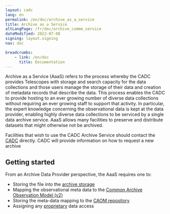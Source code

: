 ```yaml
---
layout: cadc
lang: en
permalink: /en/doc/archive_as_a_service
title: Archive as a Service
altLangPage: /fr/doc/archive_comme_service
dateModified: 2022-07-08
signing: layout.signing
nav: doc

breadcrumbs:
    - link: /en/doc
      title: Documentation
---
```


<p>
Archive as a Service (AaaS) refers to the process whereby the CADC
provides Telescopes with storage and search capacity for the data
collections and those users manage the storage of their data and
creation of metadata records that describe the data.  This process
enables the CADC to provide hosting to an ever growing number of diverse
data collections without requiring an ever growing staff to support
that activity.  In particular, the expert knowledge concerning the
observational data is kept at the data provider, enabling highly
diverse data collections to be serviced by a single data archive
service. AaaS allows many facilities to preserve and distribute datasets
that might otherwise not be archived.
</p>

<p>
Facilities that wish to use the CADC Archive Service should contact the <a href="mailto:support@canfar.net">CADC</a> directly.  
CADC will provide information on how to request a new archive
</p>

<h2>Getting started</h2>
<p>From an Archive Data Provider perspective, the AaaS requires one to:</p>
<ul>
    <li>Storing the file into the <a href="../ad">archive storage</a></li>
    <li>Mapping the observational meta data to the <a href="../caom2">Common Archive Observation Model (v2)</a></li>
    <li>Storing the meta-data mapping to the <a href="../repo">CAOM repository</a></li>
    <li>Assigning any <a href="../props">proprietary</a> data access</li>
</ul>
